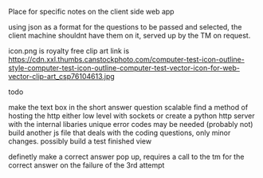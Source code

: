 Place for specific notes on the client side web app

using json as a format for the questions to be passed and selected, the client machine shouldnt have them on it,
served up by the TM on request.

icon.png is royalty free clip art link is https://cdn.xxl.thumbs.canstockphoto.com/computer-test-icon-outline-style-computer-test-icon-outline-computer-test-vector-icon-for-web-vector-clip-art_csp76104613.jpg

todo 


make the text box in the short answer question scalable 
find a method of hosting the http either low level with sockets or 
create a python http server with the internal libaries 
unique error codes may be needed (probably not)
build another js file that deals with the coding questions, only minor changes.
possibly build a test finished view

definetly make a correct answer pop up, requires a call to the tm for the correct answer on the failure of the 3rd attempt
